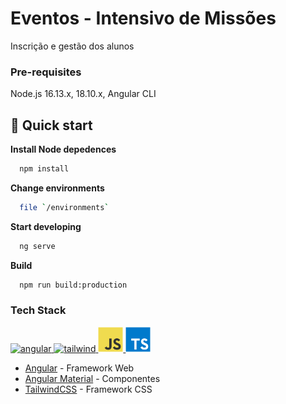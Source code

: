 # Eventos - Intensivo de Missões

Inscrição e gestão dos alunos

### Pre-requisites

Node.js 16.13.x, 18.10.x,
Angular CLI

## 🚀 Quick start

**Install Node depedences**

```bash
  npm install
```

**Change environments**

```bash
  file `/environments`
```

**Start developing**

```bash
  ng serve
```

**Build**

```bash
  npm run build:production
```

### Tech Stack

<p align="left"> <a href="https://angular.io" target="_blank" rel="noreferrer">
    <img src="https://angular.io/assets/images/logos/angular/angular.svg" alt="angular" width="40" height="40"/> </a>
    <a href="https://tailwindcss.com/" target="_blank" rel="noreferrer"> <img src="https://www.vectorlogo.zone/logos/tailwindcss/tailwindcss-icon.svg" alt="tailwind" width="40" height="40"/> </a>
    <a href="https://developer.mozilla.org/en-US/docs/Web/JavaScript" target="_blank" rel="noreferrer"> <img src="https://raw.githubusercontent.com/devicons/devicon/master/icons/javascript/javascript-original.svg" alt="javascript" width="40" height="40"/> </a>
    <a href="https://www.typescriptlang.org/" target="_blank" rel="noreferrer"> <img src="https://raw.githubusercontent.com/devicons/devicon/master/icons/typescript/typescript-original.svg" alt="typescript" width="40" height="40"/> </a>
</p>

- [Angular](https://angular.io/) - Framework Web
- [Angular Material](https://material.angular.io/) - Componentes
- [TailwindCSS](https://tailwindcss.com/) - Framework CSS
